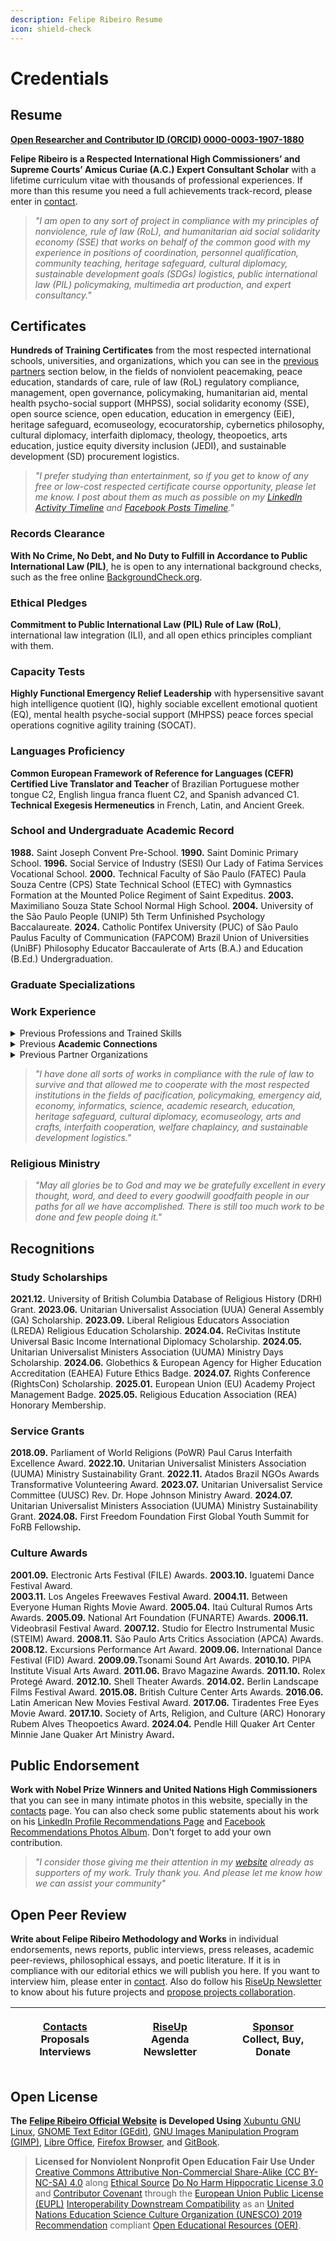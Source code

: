```yaml
---
description: Felipe Ribeiro Resume
icon: shield-check
---
```


# Credentials

## Resume

[**Open Researcher and Contributor ID (ORCID) 0000-0003-1907-1880**](https://orcid.org/0000-0003-1907-1880)

**Felipe Ribeiro is a Respected International High Commissioners’ and Supreme Courts’ Amicus Curiae (A.C.) Expert Consultant Scholar** with a lifetime curriculum vitae with thousands of professional experiences. If more than this resume you need a full achievements track-record, please enter in [contact](contacts.md).

> _"I am open to any sort of project in compliance with my principles of nonviolence, rule of law (RoL), and humanitarian aid social solidarity economy (SSE) that works on behalf of the common good with my experience in positions of coordination, personnel qualification, community teaching, heritage safeguard, cultural diplomacy, sustainable development  goals (SDGs) logistics, public international law (PIL) policymaking, multimedia art production, and expert consultancy."_

## Certificates

**Hundreds of Training Certificates** from the most respected international schools, universities, and organizations, which you can see in the [previous partners](credentials.md#previous-partners) section below, in the fields of nonviolent peacemaking, peace education, standards of care, rule of law (RoL) regulatory compliance, management, open governance, policymaking, humanitarian aid, mental health psycho-social support (MHPSS), social solidarity economy (SSE), open source science, open education, education in emergency (EiE), heritage safeguard, ecomuseology, ecocuratorship, cybernetics philosophy, cultural diplomacy, interfaith diplomacy, theology, theopoetics, arts education, justice equity diversity inclusion (JEDI), and sustainable development (SD) procurement logistics.&#x20;

> _"I prefer studying than entertainment, so if you get to know of any free or low-cost respected certificate course opportunity, please let me know. I post about them as much as possible on my_ [_LinkedIn Activity Timeline_](https://linkedin.com/in/operarioribeiro/recent-activity/all) _and_ [_Facebook Posts Timeline_](https://facebook.com/operarioribeiro)_."_

### Records Clearance

**With No Crime, No Debt, and No Duty to Fulfill in Accordance to Public International Law (PIL)**, he is open to any international background checks, such as the free online [BackgroundCheck.org](https://backgroundchecks.org/).

### **Ethical Pledges**

**Commitment to Public International Law (PIL) Rule of Law (RoL)**, international law integration (ILI), and all open ethics principles compliant with them.

### **Capacity Tests**

**Highly Functional Emergency Relief Leadership** with hypersensitive savant high intelligence quotient (IQ), highly sociable excellent emotional quotient (EQ), mental health psyche-social support (MHPSS) peace forces special operations cognitive agility training (SOCAT).

### Languages Proficiency

**Common European Framework of Reference for Languages (CEFR) Certified Live Translator and Teacher** of Brazilian Portuguese mother tongue C2, English lingua franca fluent C2, and Spanish advanced C1. **Technical Exegesis Hermeneutics** in French, Latin, and Ancient Greek.

### School and Undergraduate Academic Record <a href="#academic-record" id="academic-record"></a>

**1988.** Saint Joseph Convent Pre-School. **1990.** Saint Dominic Primary School. **1996.** Social Service of Industry (SESI) Our Lady of Fatima Services Vocational School. **2000.** Technical Faculty of São Paulo (FATEC) Paula Souza Centre (CPS) State Technical School (ETEC) with Gymnastics Formation at the Mounted Police Regiment of Saint Expeditus. **2003.** Maximiliano Souza State School Normal High School. **2004.** University of the São Paulo People (UNIP) 5th Term Unfinished Psychology  Baccalaureate. **2024.** Catholic Pontifex University (PUC) of São Paulo Paulus Faculty of Communication (FAPCOM) Brazil Union of Universities (UniBF) Philosophy Educator Baccaulerate of Arts (B.A.) and Education (B.Ed.) Undergraduation.

### Graduate Specializations

### **Work Experience**

<details>

<summary>Previous Professions and Trained Skills</summary>

**Felipe Ribeira Was, in Historical Order, Already a Professional:** Paroch Acolyte, Beggar, Construction Assistant, Folk Religion Festival Artisan, Street Vendor, Campo Monitor, Pizza Delivery Boy, Shop Attendant, Telemarketing Caller, Financial Customer Servant, Informatics Support Technologer, Child Model, Baby Sitter, Boy Band Trainee, Office Boy, Multicraft Carpenter, Popular Educator, Humanitarian Program Multiplicator, Test Subjec&#x74;**,** Cultural Journalist, Secretary, Folk Music Country Viola Player, Languages Teacher, Progressive Rock'n'roll Keyboard Player, Gravedigger Assistant, Graphic Designer, Punk Rock Lyricist, Open Source Web Developer, Harm-Reduction Agent, Driver, Philosophy Teacher, Academic Journal Editor, Publisher, Clinical Philosophy Schizoanalyst, Street Poet, Executive Producer, Sound Designer, Music Therapist, Artist In Residence, Puppeteer, Multimedia Artist, Librarian, Counsellor, Compassionate Listening Therapist, Nonfiction Writer, Acoustic Engineer, Contemporary Music Composer, Art Critic, Royal Academic Of Science And Art, Policymaker, Dance Coreographer, Soundtracker, Listening And Voice Coach, Stage Director, Theater Director, Art Director, Culture Lecturer, Opera Maestro, Beggar Again, Cultural Developer, Cultural Center Founder, Maker Spaces Constructor, Festivals Director, Master of Ceremonies, Hospital Building Collaborator, Solidarity Economy Developer, Interior Designer, Movie-Maker, Garden Designer, Videomapper, Curator, Ecomuseologer, Social Developer, Live Translator,Co-Founder, Peacemaker, Policymaker, Cleaner, Castle Overseer, Artists Mentor, Justice of Peace, Monk, Missionary, Natural Reserve Park Ranger, Agroforestal Engineer, Farm Vassal, Ecovillage Developer, Janitor, Nurse, Academic Researcher, Community Leader, Religious Minister, Secular Interconvictional Interfaith Interreligious Ecumenical Intercultural Diplomat, Beggar Again, Street Population Servant, Humanitarian Aid Manager, Emergency Task-Force Organizer, Civil Movement Coordinator, Public Events Security Officer, Military Prisional Hospitaller Scholar Institutional Chaplain, Peer Reviewer, Regulatory Compliance Auditor, Startups Incubation Mentor, User Experience Designer, Semantic Ontologist, Heraldic Cerimonialist, Databases Devsecops, Pastor, Logistics Procurer, Nonprofits Reliability Engineer, Fundraiser, Data Scientist, Realtor, Decon Clerk Elder, Cultural Diplomacy Delegate, Ambassador of Peace, International Amicus Curiae High Commissioner Expert Consultant Scholar...

</details>

<details>

<summary>Previous <strong>Academic Connections</strong></summary>

Adventist University, Anhembi Morumbi University, Apeldoorn University, Arizona State University, Astrophysics Municipal School (EMA), Birmingham University, Boston College, Brasília University (UNB), Brazil Law School (EBRADI), Arihanta Academy, California University, Cambridge University, Canterbury Christ Church University, Carneggie Mellon University (CMU), Cervantes Institute International School, Chile University, Christian Leaders College (CLC), Clover Park Technical College, Culham St. Gabriel University, Emory University, Environmental Peace County University (UMAPAZ), Geneva University, Georgetown Catholic University, Getúlio Vargas University (FGV), Ghent University, Gregorian University (UniGregoriana), Harvard Divinity School (HDS), Harvard Kennedy Business Center, Higher Learning School of Marketing (ESPM), Informatics & Management Faculty (FIAP), International Enterprise, Marketing, and Business School (IBEMEC), International School for Jain Studies (ISJS), King's College, Leucorea Wittenberg University, Limerick Irish University of Arts, London School of Economics and Political Science (LSE), Londrina University (UEL), McMaster University, Meadville Lombard Theological School, Medicine Federal University of São Paulo (UNIFESP), Miami University, Music Free University (ULM), Washington State University, Open University, Oxford University, Paraná University (UFPR), Penn University, Rio de Janeiro State University (UERJ), Royal Society of Science, São Paulo Dance School, São Paulo State University (UNESP), São Paulo Theater School, São Paulo University (USP), Social Science Advanced Studies School (EHESS), Social Work School (HESGE), Starr King School for Ministry (SKSM), Massachussets Institue of Technology (MIT), Swiss Italian University (USI), Three of February National University (UNTREF), Trinity University, Tubingen University, Tufts University, University of Texas, Unida University, United Nations System Staff College (UNSSC), European University Institute (EUI), United Nations University (UNU), University College of London (UCL), University of British Columbia, University of Buenos Aires (UBA), University of Hagen, University of May Plaza Mothers (UNMa), University of Minho, University of Montes, University of Ottawa, University of Peace (UNIPAZ), University of Rio (UniRio), University of Saint Charles (UFSCAR), University of São Paulo (USP), University of Sheffield, University of the ABC Region (UFABC), University of the Saviour (USAL), University of Westminster, Webster University, Yale University, Duke University, Columbia University...

</details>

<details>

<summary>Previous Partner Organizations</summary>

Abaçaí, ABRAMUS & ECAD Copyrights Agencies, Abya Yala Movie Production, Academic Network on Global Education and Learning (ANGEL), ActAlliance Mission 21, Afactory Live Cinema Company, African Religious Traditions Institute (INTECAB), Afro-European Interfaith Network, Ageing Research at King's College (ARK), Ahimsa Institute, AIDS World Journey Ceremony, Alberto Ruschi Forest Reservation, Alliance for Peacebuilding Peace, Amani Institute Global Conference, American Field Service Intercultural Programs (AFS), American Friends Service Committee (AFSC), Amsterdam Studio for Electro-Instrumental Music (STEIM), Amsterdam Jewish Museum Interfaith Peace Movement, André Góes Bolivia History Documentary, André Luís Houses Charity, ANGEL Global Education Network, Angels of the Night, Anhembi Park Carnival Management Department, Animal Justice Academy, Anna Blumen Publishing, Antroposophical Society of Brazil (SAB), Aparecida Basilica Pilgrimage Route, ARCA Contemporary Art Literacy, ArchGroup, Architecture Media Politics Society (AMPS) Heritages Summit, Archives Council (CONARQ) & Astronomy and Sciences Museum, ARCO Madrid Matadero Brazil Artivist Collectives Exhibit, Argentina Congress Library, Argentina Council of Indigenous Tribes, Argentina Int. Relations Council (CARI), Argentina Peace Council, Arigatou International GNRC, Arihanta Institute, Arns Commision for the Human Rights, Art & History Heritage Inst. (IPHAN) Safeguard Council (CONDEPHAT) Summit, Arts & Homelessness International (AHI) Arts Envoy Lab, Arts Plaza, Ashoka International, Association of Argentina,Parents of Autists (APADEA), Association of Churches and Religious Communities (AKR), Association of Crazies, Ex-Crazies, & Friends of Crazies, Association of Dam Disaster Survivors (ANAB), Association of Law Philosophy of Argentina (AAFD), Athens Free Culture Center, Augusta Park Popular Comission, Autism Altitude Geneva, Baba Studio Prague with Jan Svankmajer, Backlog Archivists & Historians Forum, Bahia Museu de Arte Moderna (MAM) & PIPA Awards, Baião of Spokens Festival, Bailux Hackerspace, Bandeirantes Pallace, Barulho.org, Basel Church of St. Peter, Basel Museum of Pharmacy, Belgian Radiodiffusion, Berkley Center of Religion, Peace & International Affairs, Berlin Forum of Religions & Religions for Peace (RfP), Berlin House of One & St. Mary's Cathedral, Berlin K77 Movie, Berlin Landscape Film Festival, Berlin Landscape Films Festival Awards, Berlin Quaker Meeting, Berlin World Culture House Transmediale, Bern House of Religions & Dialogue of Cultures, Besides the Screen Festival, Between Everyone Human Rights Festival Awards, Bicycles Cultural Center, Biennial Hut Museum AltAV Belvedere Dome, Big Country Front & Humane Argentina, Bijari Gallery, MASP Discovery Channel Human Planet Videomapping, Bitcoin São Paulo Hub, Bixiga Cultural Centre (CCBIX) Hers Kit Rescue, Black Martyrs Church St. Chaguinhas Project, Blumenau Opera House, Bogotrax Music Festival Bogotá Jailhouses, Brasilândia Catholic Paroch Holy Kings Folk Blessers, Brasilândia Holy Kings Procession, Brasília Free Land Camping, Brasília Republic Museum Out of the Axis Arts Festival, Brasilian Association of Religions Philosophy (ABFR), Bravo Magazine Awards, Brazil Anthroposophical Society (SAB), Brazil Architecture Institute (IBA), Brazil Art Market Creative Industry (MICBR) Summit, Brazil Association of Spiritist Arts (ABRARTE) Forum (FNAE), Brazil Capital Markets Institute (IBEMEC), Brazil Community Ecomuseums Association (ABREMC), Brazil Cultural Rights Institute (IBDCULT), Brazil Data Autonomy Association, Brazil Digital Culture Network Conference, Brazil Education Ministry (MEC), Brazil Federal Government ENAP EV.G, Brazil Japan Alliance Summit, Brazil Lawyers Bar (OAB), Brazil Mail Cultural Center, Brazil National Religious Education Forum (FONAPER), Brazil Psychedelic Society & UNIFESP, Brazil Science Progress Society (SBPC), Brazil Small Enterprises Support (SEBRAE), Brazil Soka Gakkai International (BSGI), Brazil Unitarian Universalist Association (AUUBRA), Brazilian Association of Religious Freedom (ABLIRC), Brazilian Civil Rights Framework for the Internet, Brazilian Institute of Religious Law (IBDR), Brazilian Opera and Dance Forum (ODM), Brazilian Redactors Club, Brazilian Space Agency (AEB), BRICS Human Sciences Research Council (HSRC), British Columbia Uni. Database of Religious History (DRH), British Council São Paulo Cultural Centre, British Culture Center Brazil Arts Festival Awards, British Institute of Cleaning Science (BICSc), BsAs Recoleta Cultural Centre, BsAs Recoleta Cultural Centre LIPM, BT EE Studio, Buenos Aires CEIL CONICET, Buenos Aires Contemporary Art Museum (MACBA), Buenos Aires Contextual Pastoral Institute (IPC), Buenos Aires Hunger Combat Ecumenical Table, Bunkyo Japanese Cultural Center, Burning Man Milk & Honey & Religious AF, Buschenwald Camp Memorial, Business Music & Arts (BM\&A) World Music Expo (WOMEX), Cacilda Becker Theater Improfest, CAF Social Investment Development Institute (IDIS), Caleb Studios, Campo Limpo Family Orienting Post (POF), Campus Party, Canada Science Christian Affiliation (CSCA), Canvas Audiovisual Festival, Capslock Geek Music Festivals Nightshift Tech Academy, Care Show London, Carers Trust, Caribe & LatAm Open Science Forums (CILAC), Cáritas Argentina, Carnegie Endowment for International Peace, Carnegie Peace Endowment, Casa Semio, CCPLIR Religious Freedom March, CCR Hackathon, CCSP Dance Weeks, CEFLURIS Heaven of Mapiá Choir, CEFLURIS Heaven of The Mountain Choir, Center for Open Science (COS), Center for Public Justice & Initiative on Faith & Public Life, Center on Faith and Justice & Sojourners, Central Texas Interfaith (CTI), Centre for Interreligious and Intercultural Dialogue (KAICIID), Centre Intercantonal d'Information sur Croyances (CIC), CESP Rio Claro, Chabad Argentina, Chainanalysis, Chaos Club, Chapel of Sacred Mirrors (CoSM) Entheon, Chaplaincy Innovation Lab, Chaplaincy Innovation Lab (CIL), Charity Mentoring Network, Christian Faith Acropolis (AFC), Christian Transhumanist Association (CTA), Christian Transhumanist Conference, Church of England Diocese of Oxford, Church of Our Lady of the Black Saints, Church of Saint Mary of Amsterdam Christmas Festival, Cinematographic Core Dance Company, Cinesonika Soundtracks Festival Canada, Circuit Rave Parties, Citizens for Global Solutions (CGS), Civil Global Solutions (CGS), Class War Games, Climate of Hope Forum, Club Noir Contemporary Theater Company, CNBB Peace Mission, CNBB Workers Pastoral Summit, Cobogó Publisher, Cobogó Publishing, COE Legal Pros Human Rights Education (HELP), Collezionista & ARCA Contemporary Art Literacy, Comic Con Experience (CCXP), Common Assessment Method for Standards & Specifications (CAMSS), Common Ground Center (CCG) for Faith, Justice, & Reconciliation, Compassion Institute, Compassionate Inquiry, Compassionate Listening Brazil, Compassionate Listening Project, Compliance Certification Board (CCB), Computer Applications Quantitative Methods in Archaeology, Conectiva GNU Linux, Conicet NetLab & UBA Economy, Continuing Professional Development (CPD), Conurbia Urban Rave, Conway Hall Fortean Society, Copyfight Book, Cornerstone Foundation Disaster Ready Academy, Corporate Compliance & Ethics Society (SCCE) Blog, Cosmic Artivism Saint Germain Academy, Council of Funders (CoF), CPD Institute, CPF SESC, Create 2030, Creative Commons (CC) Open Education & Culture Platform, Creative Commons (CC) Open Education Platform, Crescendo Christian Music Link (CML), Criar Institute, Crisantempo & Socioambiental Institute (ISA), Crisantempo Hall Socioambiental Cineclub, Critical Public Health Network (CPHN), Cry of the Excluded, Cryptorave, Cult Survivors Network, Cultura TV CPFL Philosophic Cafe, Cultura TV CPFL Philosophical Cafe Show, Cultura TV Ecotour Show, Cultural Heritage Academic Interdisciplinary Network (CHAIN), Curitiba Bycicle Cultural Center, Curitiba Memorial Museum, Curitiba Women Healers Circle, Cyber Peace Institute, Swiss FDFA, & UNICC, Dallas Fort-Worth Alliance for Religious Freedom (DFWRF), Danish Arts Council Denmark Schools, Data Analytics BR, Data Cloud Think Conference, Data for Social Good Network, Dataversity, Decentre & Tactical Media Yearly Submidialogy Festivals, Defend the Seven Principles, DesCenter, Metarec , & FSM, Descentro Publishing, Descentro.org, Deutsche Theatre Hamlet Machine, Developers BR, DevOps Institute, Diadema County Anti-Religious-Racism Law, Diamond Open Access Global Summit, Digital Counterculture Book, Digital Culture Brazil, Digital Culture Brazil & Submidialogy, Digitalia Festival, Diplo Foundation, DiploFoundation & Center for Digital Trust (C4DT), Disaster Ready & Nonprofit Ready, Disasters Expo Europe, Diversa Network, Federation for FOB & CESNUR, Doctors of Joy, Doesn't Work Poetry Magazine, Dog Pack Reverberations Fest, Dogpack Cultural Center Ricardo Rosas Archive, Donation Culture Movement (MCD), Dover Unitarian Church, Downtown Popular Cultural Center (CCPC), Downtown Popular Cultural Centre (CCPC), Dropbox, Dropdown Urban Rave, Duke Divinity Forum, Eclesiastical Justice of Peace Chaplains Association (AJUPEB), Ecology & Birds Observation (ECOAVIS), Ecology, Cosmos, and Consciousness Salon, Ecomusei International Cooperation (EIC), Ecopeace Open Cafe, Ecumenic Popular Service Education Envangelion Center (CESEEP), Ecumenic Popular Service Education Envangelity Center (CESEEP), Ecumenic Times, Ecumenical Creative Operations (ECO), Ecumenical Theological Education Network (REET), Ecumenical Times, Eduardo Fukushima Dance Company, EF SET, Effective Altruism, Effective Altruism (EA) for Christians (EACH) Forum, Effective Altruism for Christians (EACH), Effective Altruism Network (EA), Einstein Hospital Academy, Einstein Hospital Moise Safra Auditorium, Elea Bookshop, Electronic Arts Festival (FILE) Awards, Eléia Bookshop, Elias Stanescos’ Camp, Elijah Interfaith Institute, Elsevier Researcher Academy, Ema Klabin Museum, Emancipa Free University-Entry-Exam Preparation Network, Embassy of Free Mind, Embassy of the Free Mind Bibliotheca Philosophica Hermetica (BPH), Emerging & Current Professionals of Heritage Conservation (ECPHC), English Radar, Espaço Rio Verde Performance Art Festivals, Ethereum Aeternity Blockchain Forum, Ethics & Compliance Initiative (ECI), Ethics and Compliance Initiative (ECI), Ethics and Compliance Institute (ECI), EU International Partnership Academy, EU PAVE & Network for Peacemakers, Europe Nuclear Research Council (CERN), Europe Nuclear Research Council (CERN), European Academy of Religion (EAR), European Agency for Higher Education Accreditation (EAHEA), European Association for the Study of Religions (EASR), European Commission (EC) JoinUp, European Commission EU Academy Joinup Interoperable, European Commission Interoperable Europe, European Compliance & Ethics Conference (ECEC), European Compliance and Ethics Conference (ECEC), European Federalists Union (UEF) Earth Constitution Committee Forum, European Pro Bono Week, European Training Foundation (ETF), European Training Foundation (ETF) & Teachers Task Force, European Union (EU), European Union (EU) Academy, European Union (EU) ECHOES Project, European Union (EU) OntoCommons, European Union Academy, European Union Open Forum Europe (OFE), European Union Together EU Program, Evangelicals for the Democratic Rule of Law Inaugural Forum, EverAgile, Expo-Religion Fair International Summit, EYWA Sustainable Economy Hall, EYWA Sustainable Sacred Art Fest, Faith Entrepeneurs, Faith for Common Good, FaithTech, FATEC ETESP Paula Souza, FATEC Paula Souza, Federal Public Ministry (MPF) Indigenous Rights Investigation, Federal Public Ministry (MPF) Indigenous Rights Investigation, FIESP & Nova Acropolis, FIESP Theatre, Financial Technologies Forum (FTF), Fintech Open Source Foundation (FINOS), First Freedom Foundation, Fluc Vienna Klubmoozak, FoRB Learning Platform, Forbidden Planet & SESC Pompéia, FOSTER Open Science, Framework for Open Reproducible Research Training (FORRT), Francisco Carlos Cybernetic Jaguar, Fraternitas Rosa+Crux, Fraternitas Rosacriciana Antiqua (FRA), Free Mind Embassy Bibliotheca Philosophica Hermetica (BPH), Free-Libre-Open Pluriversity (FLOP), Freedom Forum Institute NewseumEd Program, Frente 3 de Fevereiro, Friends General Conference (FGC), Friends Peace Teams (FPT), Friends World Committee for Consultation (FWCC), Fundación Caserta, Funfarra Festival, Future for Religious Heritage (FRH), Future for Religious Heritage (FRH), G20 Interfaith Forum (IF20), Gambiologia Institute, Gandhi Peace Day, Garuva Forest Reserve Ecomuseum, Gaudya Vaishnava Vanamadhurian Ashram, Gaudya Vanamadhurian, Geneva Center for Security Policy (GCSP), Geneva Centre of Humanitarian Studies, Geneva Graduate Institute, Geneva Interreglious Platform (PFIR), Geneva Peace Week (GPW), Geneva Quaker House, Geneva Reformation Museum, Geneva United Nations Interfaith International Conference, Gera São Paulo, Germantown Mennonite in Philadelphia, Getty & Goethe Institutes & ABACT Brazilian Art Abroad Latitude Platform, Gijón LABoral Art Center, Giovanni XXIII Foundation for Religious Science, Giovanni XXIII Foundation for Religious Science, GitHub Brazil, Global Alliance for Banking on Values (GABV), Global Alliance for Banking on Values (GABV), Global Alliance of Impact Lawyers (GAIL), Global Campaign for Peace Education, Global Catholic Climate Movement (GCCM), Global Compassion Coalition, Global Compassion Coalition (GCC), Global Education Policies Research Network (NORRAG), Global Games Jam São Paulo, Global Interfaith Network for People of All Sexes & Genders (GIN-SSOGIE), Global Learning for an Open World (GLOW), Global Partnership for Effective Development Co-operation (GEPDC), Global Partnership for Sustainable Development Data Festival, Global Peace Education Network (GPEN), Global Youth Summit (F20 GYS) on Freedom of Religion or Belief (FoRB), Global Youth Summit for FoRB, Globethics, Globethics, Glocal Startup Incubator, God is Love Pentecostal Church (IPDA), God is Love Theological School (ETDA), Goethe Institute & SESC Pompéia Amazon Opera, Goethe Institute São Paulo, Goetheanum, Goetheanum Archive, Goetheanum House Maryon, Goetheanum Rudolf Steiner Archive, Goetheanum Rudolf Steiner Archive & SAB, Goodwill Legion (LBV), Goodwill Legion (LBV) Forum Parlamundi, Google for Startups Campus São Paulo, Gov.BR ENAP Ev.G, Greater Good Movement (MBM), Greenfield Electronics, Grove Arts & Media Center, Guibord Center for Interfaith, Hamburg CCC Hack Festival, Haroldo de Campos Literature House, Harvard Divinity School, Harvard Divinity School (HDS) EdX, Harvard Divinity School Religion and Public Life, Harvard Institute for Qualitative Social Science (IQSS), Harvard Institute for Quantitative Social Science (IQSS), Harvard Institute of Quantitative Social Science (IQSS), Healing House Indigenous Women Shelter, Healthcare & Biological Sciences Research Association (HBRSRA), Heaven of The Way Shamanic Center, Hebraica Jewish Cinema Festival, Heliopolis Slum Radio, Hemispheric Institute, Henry Sweet Society of Linguistics, High Commissioner for Refugees (UNCHR), Homeless Movement (MTST) Prestes Maia Occupation Library, Homeless Movement (MTST) Solidarity Kitchen, Homeless Workers Movement (MTST) & N-1, House of Reconciliation, House of the People Jewish Cultural Center, Housing Demand Movement (FLM), Humanitarian Leadership Academy (HLA), Hunger Museum, Hungerless Bixiga Neighbourhood, I Congress of Churches and LGBT+ People, IBA, Ibero-American Education, Science, & Culture Organism (OEI) Summit, Ibero-American Network of Community Governance, IBM Bluetalks, IBM Cloud Brazil, IBM School Technologies Summit, IBM Systems GOInfra, IBM Think Summit, Ibrasotope Eclectroacoustic Center, ICCR SP Vivekananda Cultural Centre, ICOM Collections Activities of Museum Cities (CAMOC), ICOM Cultural Management Association (ABGC), ICOM DROPS Ecomuseology Platform, ICOM Palaces & House-Museums Museology Congress, ICOM, Getty Institute, USP Paulista Museum, Iconclass Consortium, Iconoclasistas, Idaho Commision For Libraries (ICFL), Idaho Commission For Libraries (ICFL), IDDEA, Iguatemy Dance Festival Awards, Ilê Axé Oxumaré de Salvador, Image & Sound Museum (MIS), Image & Sound Museum (MIS) Ibrasotope Sound Connections Fest, Image & Sound Museum Mobilefest, Imaginary Futures, IMLS & OCLC WebJunction, Immortalists Transhumanism Magazine, Inclusion Museum, Indaiatuba St. Mary Art Chapel, India United Nations Mission, Indian Science Institute, Indigenous Cultures Museum Interfaith Meeting, Indigenous Cultures Museum Interfaith Meeting, Indigenous Treaty to End Climate Change Now, Inhotim Contemporary Art Museum & São Paulo Cinematheque, Inner Multiart, Inner MultiArt Festival, Institute for Economics & Peace (IEP) Rotary Positive Peace Academy, Institute for Ethics and Emerging Technologies (IEET), Institute for Health and Human Potential, Institute for Islamic, Christian, & Jewish Studies (ICJS), Institute of Interreligious Dialogue & Pastoral of Buenos Aires, Institute of Museum & Library Services (IMLS) OCLC, Institute of Physics (IOP) Publishing, Instituto Brincante, Instituto Moreira Salles (IMS), Instituto Nhaderu, Int. Electronic Language Festival (FILE), Int. Festival of Electronic Language (FILE), Integrative and Complementary Health Practices Congress (CONAPICS), Inter-American Court of Human Rights (IACHR), InterCom Media, Religion, & Culture Group (MIRE), Interfaith Alliance, Interfaith America (IA) Education Cohort, Interfaith America (IA) Emerging Leadership Forum, Interfaith America (IA) Emerging Leadership Network, Interfaith America and Religion & Public Life, Interfaith Center of New York (ICNY), Interfaith Council of Washington (IFC), Interfaith Mission Service (IMS), Interfaith Rainforest Initiative (IRI), Interfaith Religious Education Association (ASSINTEC), Interfaith Scotland, Interfaith Vegan Alliance (IVA), Interfaith Youth Core (IFYC) & Hartford Religion & Peace College, International Academy for Multicultural Cooperation (IAMC), International Association for Ontology and its Applications (IAOA), International Association for Religious Freedom (IARF), International Association of Psychology of Religion (IAPR), International Association of Religious Journalism (IARJ), International Bar Association (IBA), International Bridges to Justice (IBJ), International Business Management Institute (IBMI), International Center for Religion & Diplomacy (ICRD), International Cities of Peace, International Code of Conduct Association (ICoCA), International Committee of the Red Cross (ICRC), International Committee of the Red Cross (ICRC) Museum, International Conference on e-Society, International Conference on Machine Learning Techniques & NLP (MLNLP 2024), International Council for Open Distance Education (ICDE), International Council of Museums (ICOM), International Council of Unitarian Universalists (ICUU) Board Meeting, International Council on Archives (ICA), International Council on Monuments & Sites (ICOMOS), International Council on Monuments & Sites (ICOMOS) General Assembly, International Council on Monuments and Sites (ICOMOS) General Assembly, International Court of Justice (ICJ) ImPACT Just Institutions Coalition, International Court of Justice (ICJ) Museum, International Dance Festival (FID), International Dance Festival (FID) Awards, International Federation of Consulting Engineers (FIDIC), International Federation of Red Cross (IFRC), International Federation of the Red Cross (IFRC), International Festival of Electronic Language (FILE), International Free Software Forum (FISL), International High IQ Society (IHIQS), International IQ Register, International Labour Organization (ILO), International Peace Bureau, International Religious Communication Summit (ReligioCom), International School for Jain Studies (ISJS), International School of Jain Studies (ISJS), International Shamanic Nations Summit (EINX), International Society for Krishna Consciousness (ISKCON), International Society for Performance Improvement (ISPI), International Telecommunication Union (ITU), International Telecommunications Union (ITU), Internet & Society Reference Institute (IRIS) @ Cryptorave, Internet Archive, Internet Governance Forum (IGF), Internet Governance Forum (IGF) Summit, Interpretate & Learn Group, Invisible Theater Co. Museum of Tenderness Movie, IRCAM Forum, Ironhack São Paulo, Isabela Santana Dance Company, Islamic-Christian-Jewish Studies Institute (ICJS), Israel Palestine Confederation, Istambul Biennial & Dogztar Cultural Center, Istanbul Biennial & Havana Biennial, It’s Of The Law, It’s Of The Law Downtown Harm-Reduction Network Advisory Board, Italian Circle Theatre, Itaú Bank Cultural Centre, Itaú Cultural, Itaú Cultural Rumos Arts Awards, ITU Digital Transformation Dialogues (DTD), ITU UNESCO UNDP UNCTAD UNGIS WSIS, ITU-T Telecommunication Standardization Sector, IWSA & UNESCO Chair on Cyberspace & Culture, Jenkins Meetup, Jerusalem Friends of Roots (Shorashim Judur), Jerusalem Interfaith Encounter Association, Jesus' Sacred Heart Martial Band, Jews for Democracy, JK Shopping Gallery SP Art Weekend, Joint Learn Initiative on Faith & Local Communities (JLIF\&LC), Joint Learning on Faith & Local Communities (JLIF\&LC), JusRacial, Justice & Peace Interfaith Front (FREIRPEA), Justiceiras, KAICIID, Kensington First Unitarian Church Essex Chapel, Kensington First Unitarian Church of London, Key & Zetta Butoh Company, Key Zetta & Cia Butoh Dance Company, Key Zetta Butoh Company, Kimuso Records, King's College, Knowledge Equity Network, Knowledge Frees Institute (ICL), Knowledge Impact Network (KIN), Konrad-Adenauer Stiftung São Paulo County Workshop, Kuppelhalle Radio Phonix, Laborers Unions’ Interfaith Sectoral, Labyrinth Experimental Music Festival, Landless People Movement (MST) Interfaith Commission, LARA Religious Logics World Congress (WoCoLoR), LatAm Religious Teaching Congress (CLAECIR CONERE), LatAm Religious Teaching Congress (CLAECIR), Latin American New Movies Festival Awards, Latinamerican Network of Art Workers, Laudato Si' Action Platform, Laudato Si' Movement, Lausanne Movement Brazil, Law Forums, Le Wagon São Paulo, Leadership Conference on Civil and Human Rights Advocacy, Learning Technologies Expo, Lectorium Rosacrucianum, Lectorium Rosicrucianum, Legacies of Trauma International (ICMGLT), Leipzig Bach Museum, LexLatin, Liberal Religious Educators Association (LREDA), Liberate Science, Liberty Theosophical Society, Limerick University Excursions Performance Festival, Linux Foundation, Linux Foundation (LF), Linux Foundation (LF) and OpenSSF, Linux Foundation & Fintech Open Source Foundation (FINOS), Literature, Society & Culture International (IACLSC), Living Laudato Si', Logics & Religion Association (LARA), London Sunday Assembly, Los Angeles Freewaves Festival Awards, Los Angeles Freewaves Holly Would Festival, Luz Station Cultural Center, Machine Learning Organization (MLO), Magic Studios Florida, Maguy Marin Dance Company, Main Humanities Digital Academy, Mainz Guttenberg Book Museum, Maloqueirista Poetry Festivals, MAM RJ UNESCO Summit of the People Rio+30, Management Training Development (MTD), Mangrove Observatory, Mario de Andrade Library, Mário de Andrade Library, Marta Soares Contemporary Dance Company, Mary’s Heart Catholic New Families Community, Mask Tape Contemporary Music Gallery, Massachusetts Institute of Technology (MIT)x, Mauá Yoga Ashram, May Plaza Mothers and Grandmothers, Media Education Lab (MEL), Media Education Lab (MEL), Media Literacy for Citizenship (EAVI), Media Literacy for Citizenship (EAVI), MediaLab Prado, Meeting With Your Self Center, Mennonite Action, Mental Immunity Project (MIP), Menudo Productions, MERCOSUR, MERCOSUR Citizens, Metareciclagem Open Hardware Network, Metarecycling Open Hardware Network, Mexico Conjectural Anthropological Observatory (OCA), Mídia Ninja Propulsion Zone, Midwest Christian Outreach, Military On Service, Military On Source, MinEd-BR Instituto Federal RS Learn More, Ministry of Human Rights (MinDH), Minneapolis Archdiocese Ministry Standards Office, Mission 21, Mission:Joy, Mofet Institute, Montfort Association, Montreaux Festival Geneva, Monument to the Battle of the Nations, Mouth to Mouth Guide, Mozambique Food Bank (BAM) Sofala Project, Munich Museum River of Fundamet Exhibit, Museu de Arte do Rio (MAR) Brazil Artivist Collectives Exhibit, Museum of Persons, MuseWeb Museum Technology Forum, Musica Pro Pace, Musso Macrobioitcs Institute, Mystic Fair, N-1 Publishing, NASA Europa Mission Message in a Bottle Project, NASA Kennedy Space Center, NASA Open Source Science Initiative (OSSI), National Art Foundation (FUNARTE ), National Art Foundation (FUNARTE) Klauss Vianna Awards, National Industrial Learning Service (SENAI), National Native American Boarding School Healing Coalition (NABS), Native American Boarding School Healing Coalition (NABS), Network for the Public Communication of Science & Technology (PCST), Network of Museums for Peace (INMP), Neurotics Anonyms (N/A), Nevertheless Contemporary Dance Company, New England Yearly Meeting (NEYM), New Heliópolis Association, New Perspectives in Science Education (NPSE), Next Nature (NN), NGO-UNESCO, NGO-UNESCO Liaison Committee, Nightshift Wellness, Nobel Peace Prize Forum, Nonprofit Collective Foundation (NCF), Nonprofit Cooperative, Nonprofit Ready, Nonreligious in a Complex Future Forum, Nonviolent Network (NVI), Nordic FoRB Learning Platform, NORRAG, REDI, & LIAS Assessment Lab, North American Unitarian Association (NAUA), North American Unitarian Association (NAUA) Academy, North American Unitarian-Universalist Association (NAUA), North Atlantic Treaty Organization (NATO), Núcleo Vera Sala Dance Company, Nx Zero Emo Hardcore Band, Odisséia House, Oduduwá Heritage House, OER Commons UNESCO ICT Competency Formation, OHCHR & Action Aid, OHCHR Business & Tech Human Rights (B-Tech), OHCHR UN Forum for Businesses and Human Rights, Old Net: Elders Phlanthropic Informatics School, OMiD Audio Academy, OMNIA Interfaith Liberia Diaspora Fundraising Task-Force, OMNIA Leadership Interfaith Peacemakers Advisory Board, Online Computer Library Center (OCLC) Web Junction, OntoCommons, OntoCommons EcoSystem Cooperation on Standardisation Forum, Opavivará Art Collective, Open and Relational Theology Forum, Open Data Institute (ODI), Open Data Institute (ODI) Conference, Open Data Science Conference (ODSC), Open Education Global (OEG), Open Forum Academy (OFA), Open Heritage Platform, Open Innovation Network (OIN), Open Invention Network (OIN), Open Knowledge Foundation (OKF), Open Masters Alt\*Div, Open Ministries, Open Research Community, Open Science Framework (OSF), Open Source Initiative (OSI), Open University (OU), OpenInfra, Operation Mobilisation (OM) Missionary Ministries, Oracle Institute Peace Pentagon, Oscar Quiroga Astrology, Otros Cruces Institute, Our São Paulo Network, Out of Axis Contact Contemporary & Pop Art Festival, Out of the Axis Congress, Oxford Interfaith Forum, Oxford Interfaith Forum Interfaith Peacebuilding Reading Group, PACT Zollverein, Palace of the Arts Oidaradio Festival, PanaAroma Studio, PanAroma Studio, Paraná Contemporary Art Museum (MAC PR), Pari Library, Pari Parallel Biennial, Paris Quaker Meeting"Silent Circles Peace Act", Parliament of World Religions, Parliament of World Religions (PoWR), Partnership on Religion and Development (PaRD) Forum, Past Restoration Organization, Peace & Democracy Prayer After Congress Attacks, Peace Cord Nigeria Advisory Board, Peace Dharma Center, Peace Operations Training Institute (POTI), Peace Talks Geneva, Peace Talks Geneva UN General Assembly, Pendle Hill Marsden Quaker House, Pendle Hill Quaker Art Center, Pendle Hill Quaker Center, Pensar Institute & ABED, People’s House Cultural Centre, Peoples Summit Rio +30, Performa Festival, Pharmakon Existential Poetry Publishing Company, Phármakon Publishing, Pi Pol Philosophy & Psychology Journal, Pietro Ubaldi Institute, PIPA Institute Visual Arts Awards, Pirajussara Community Recycled Plants Garden, Plínio Corrêa de Oliveira Institute (IPCO), Pluriversity Schizoanalysis & Art Forum, PocketLab, POIESIS Oswald de Andrade Cultural Center, Poiesis Roses House, Poiesis São Paulo State Art Workshops, Political Analysis Public Clinic, Porsche São Paulo Concept Store, Porto Alegre Eventech Hub, Portuguese Language Museum Street Poetry Slam Forum, Portuguese Speaking Unitarian Universalist Alliance (AUUL), Positive Minders Paris, Prague MeetSpace, Prestes Maia MTST Library, Prison Survivors Front Carandirú Massacre-No-More, Pro Games, Pro Magno Events Center, Pro-Games, Proa Museum, Product School São Paulo, Proficiency School of English, ProFuturo & Caixa-Telefonica Foundations, Progressive Christian Alliance (PCA), Progressive International, Progressive International (PI) Summit, Projeciology Consciensciology International Institute (IIPC), PromoCatholic, Propaganda & Marketing Superior School (ESPM), PUC Culture Museum Bio Poetry Festival, PUC SP, PUC SP Anarchist Studies Center, PUC SP Arts of the Body Program, PUC SP CAFIL Publishing, PUC SP Digital Media Studies Center (CIMID), PUC SP Labô Religious Studies Program, PUC SP Psychology PPG, PUC SP Science of Religion Program (PPGCR), PUC SP Subjectivity Center, PUC SP Subjectivity Center & N-1, PUC SP TUCARENA, PUC SP Tucarena, PUC SP Tucarena John Cage Day, PUCSP Labô, Quaker Arts Network (QAN), Quaker Arts Network (QAN) Forum, Quaker Creative Writing International (QCWI), Quaker Institute for the Future (QIF), Quaker Leadership Center, Quaker Leadership Center (QLC), Quaker Rainbow Fellowship Westminster LBGTQuakers Forum, Quaker Religious Education Collaborative (QREC), Quaker Studies Research Association (QSRA), Quaker Theological Group (QTG) Panels, Quaker United Nations Office (QUNO), Quaker United Nations Office (QUNO) Geneva, Quaker Universalists Fellowship (QUF), Quakers in Britain & Open University, Quantic Phonograph Contemporary Dance Company, Question of Science Institute (IQC), Rainbow Children Camp, Re-Scivitas Institute, ReCivitas Institute, Recriar Publishing, Red Cross Argentina, Red Gallery, Regenerative Design Network, Reimagining Religious Freedom Mobile Institute, Religion & Public Good (RPG), Religion European Academy (EUARE) Summit, Religion Freedom and Business Foundation (RFBF), Religion Matters, Religion Media Centre (RMC), Religion Post-Graduates Association (ANPTECRE), Religions 4 Children (GNRC), Religions for Peace (RfP), Religious Education Association (REA), Religious Freedom & Business Foundation (RFBF), Religious Freedom Institute (RFI), Religious Intersections Seminar (SEMIR), Religious Law Brazilian Institute (IBDR), Religious Literature & Heritage Summit (ISLAGE), Religious Research Association (RRA), Religious Studies Post-Grad Association (ANPTECRE), René Cassin Foundation, Research Data Alliance (RDA), RESILIENCE Religious Big-Data Framework, Rhizome.net Electronic Magazine, Richard Wagner House & German Freemansonry Museum, RightsCon, Rio Art Museum (MAR) Artivist Collectives Exhibit, Rio de Janeiro Interreligious Movement (MIR), Rio de Janeiro Medieval Festival, Rio de Janeiro Plan B Experimental Music Center, Rio de Janeiro Religious Liberty March, Risk Learning, Ritual Code Festival, Rizoma.net Free Culture Philosophy Magazine, Rizoma.net Free Culture Philosophy Magazine Writer, Rolex Protegé Awards, Roses House, Rotary Tortoni Cafe 'South Cathedral' Buenos Aires District, Royal Danish Academy of Arts, Royal Danish Academy of Arts & Science, Ruy Barbosa House Foundation, Sacred Art Museum (MAS), Sacred Earth Activism, Sacred Natural Sites (SNS), Salon Bruit Berlin, Salvador Spiritist Mansion of the Way Orphanage, Salvation Army, San Jose Interfaith Center, San Pedro de Atacama Celestial Explorations (SPACE), São Paulo Art Museum (MASP), São Paulo Arts Critics Association (APCA) Awards, São Paulo Arts Museum (MASP), São Paulo Astrophysics Municipal School (EMA), São Paulo Biblioteconmy Regional Council, São Paulo Biblioteconomy Regional Council, São Paulo Biennial, São Paulo Biennial & São Paulo Cinematheque, São Paulo Biological Institute, São Paulo Carnaval Parade, São Paulo CEUS, São Paulo Christian Workers Federation (FETCESP), São Paulo Crypto Hub, São Paulo Cultural Center (CCSP), São Paulo Cultural Centre (CCSP), São Paulo Estate Agents Council (CRECISP) INED, São Paulo Freemason Mixed Lodge, São Paulo Freemason Mixed Lodge, São Paulo Google Campus, São Paulo Holy Spirit Catholic Apostolic Church, São Paulo Improvisation Orchestra (SPIO), São Paulo Improvisation Orchestra (SPIO), São Paulo Improvisational Orchestra (SPIO), São Paulo Interfaith Hunger Combat Task-Force, São Paulo International Music Week (SIM), São Paulo Israeli Congregation (CIP) & Merkas, São Paulo LGBTQIAP+ Parade Faith Block, São Paulo Military Firefighter Squadron, São Paulo Monthly Meeting, São Paulo Municipal Chamber, São Paulo Municipal Research-Music Fund, São Paulo Our Lady of Fátima Catholic Apostolic Church, São Paulo Our Lady of the Pompei’s Rosary Catholic Apostolic Church, São Paulo Parallel Biennial of Arts, São Paulo Planetarium Intergalactic Art Festival, São Paulo Polyglot Club, São Paulo Ramakrishna Mission, São Paulo Sacred Art Museum (MAS), São Paulo Shinto Shrine, São Paulo Soccer Museum, São Paulo Spiritist Federation (FEESP), São Paulo State Commerce Federation (FECOMÉRCIO), São Paulo State Science of Religion Labor Union (STCRSP), São Paulo Tech Week (SPTW), São Paulo Unification Church School, Sateliteless Movement (MSST), Satyrianas Festival, SCD TRN Science & Tech Age Christianity Study (ISCAST), School of AI São Paulo, Science & Technology Higher Learning Secretariat (CECITECE), Scientology São Paulo, Sé Cathedral FREIRPEA Forests Martyrs’ National Act, Sé Gallery & Terreyro Coreographico, Sea Shepherd Ocean Week, Seikei Mahikari, Semio House & Firmenich, SESC Campinas, SESC Campinas Instant Multimedia Art Festival, SESC Campinas Instant Videomapping Festival, SESC Carmo, SESC Center of Research and Formation, SESC Center of Research and Formation (CPF), SESC CPF, SESC International Relations, SESC Paulista, SESC Pompéia, SESC Pompéia Installation Body Art & Dance Festival, SESC Santa Catarina, SESC Vila Mariana, SESC Vila Mariana & Arte Magazine, SESI-071 Our Lady of Fatima in Sumaré, Seven Winds Umbanda Temple, Shamanic Musical Turn (VMX), Shamanic Nations International Forum (EINX), Shamanic Nations International Forum (EINX) & Gnosis School, Shareable, Shareable, Shareable Solidarity Cities Open Technologies Centre, Sharing Sacred Spaces (SSS) Perspective Forum, Sharing Sacred Spaces 1st Summit, Shefah Music Conservatorium, Shefah Music Conservatory, Shell Theater Awards, SICTIC, Silo Rural Labmakers, Silvia Mecozzi Art Company, Singa Switzerland Awards, Sloane Lab for Digital Heritage, Small Contemporary Dance Company, Society for Arts, Religion, & Culture (ARC), Society of Corporate Compliance & Ethics (SCCE), Society of Corporate Compliance & Ethics (SCCE) Summit, Soichi Mabe School Foot on Ground Harm-Reduction Art Festival, Solidari Charity Network, Solidarity League of the Catholic Ladies, Solutions Journalism Network (SJN), Somapura Mahavir UNESCO World Heritage Site Program, Sothesby's Institute of Art, Sou Java, Sound Alchemy Festival, Souza Lima Conservatory Business Music & Arts (BM\&A) Forum, Sovereign Military Hospitaller Order of Malta (SMOM), Sovereign Military Order of Malta (SMOM), SP Legislative Assembly (ALESP) B’nai B’rith Brazil 90th Birthday, SP Na Rua OVNEY, SP Planetarium, SP Planetarium Cosmic Community Festival, SP Theatro Municipal, Space 8, Space Research National Institute (INPE) Atibaia Radio-Tellescope, Spain Cultural Center & Youth Cultural Center (CCJ) AVLAB, Speculum Alchemiae Prague Museum, Sphere Standards for Humanitarian Aid, Spinoza House Archive, Spiritist Message Friends (AME), Spiritual Directors International (SDI), Spiritual Humanist Association (SHA), SSEXBBOX Festival, SSEXBBOX Festival Diversity Project Forum, St Andrew Cinema Theater, St. Andrew, Bernard, Chaytan Federal University (UFABC), St. Benedict Hip Hop Slam, St. John's Water Filters, Standards Specs Common Assessment Method (CAMSS), Stanford Social Innovation Institute, Starr King School of Ministry, Startup SP, Stories Recycling Scavengers, Street People Justice (PopRuaJud) Humanitarian Task-Force, Studio for Electro Instrumental Music (STEIM), Studio for Electro Instrumental Music (STEIM) Awards, Submidialogia Festival, Submidialogia Festival Belém, Submidialogias Book, Sumaré University, Susi In Trance Club TEMP Festival, Sustainable Development Solutions Network (SDSN), Sustainable Heritage Network, Swami Vivekananda Cultural Center, Taanteatro Sacred Dance Theater Company, Taantheater Sacred Theater Festival, Tabapuã 154 São Paulo Boy Scouts Group, Tactical Media Brazil, Tamera Sacred Activism Global Summit, Tanagui & FlexJobs, Tanenbaum Center Religious Diversity Summit, Tanenbaum-Funded Religion Matters Magazine, Taoist Society of Brasil (STB), Tapera Tapera, Teaching Professionals Union (UTE) BsAs, Teca Music Workshop, Technological Education Institute (IETEC), Tecnoshamanism (TCNXMN) Intercultural Congress, Tecnoshamanism (TCNXMN) Network, Tecnoshamanism (TCNXMN) Network & Festivals, Tecnoshamanism (TCNXMN) Network Festival, TEMP Experimental Music Festival, Temple of Understanding Forum, Templeton Sacred Design Lab, Ten Tao Temple, Terreyro Coreographico, Terreyro Coreographico Opera Company, Tesla Institute, The American Ethical Union, The Black Quaker Project, The Book of Enoch Institute, The Bridge Social, The Collective Field, The Ethical Union, The Faith & Belief Forum, The Healing Center, The Inquirer, The Institute for Global Policy & World Federalist Movement (WFM), The Interfaith Library, The Internet Archive, The Internet Archive Metagovernance Seminar, The Learning Network, The Linux Foundation, The Open Ethics Initiative, The Paris Metropolitan Church of Art, The Rockefeller Foundation Big Bets Community, The Shift Network, The Sydney Statement, Theological Interdisciplinary Studies Centre (CETI), Thomas Hopkins Sociology Ryan M. Calder, Thought Communion Esoteric Circle (CECP), Tibet House in Brazil, Tiradentes Free Eyes Movie Awards, Toastmasters São Paulo, Tomie Othake Institute, Trackers Audio School, Transformative Language Association (TLA), Transhumanist Unitarian Universalists Network (TUUN), Transparency International & Folha, Tropixel Free Culture Network, Truity, Tsonami Sound Art Festival, UBA Economics, SNI, & Red ALC-China, UCL Institute of Advanced Studies (IAS), UEINZZ Psychiatric Theater Company, UERJ Religions Research & Studies Program (PROEPER), UFABC & Islam History Institute, UFABC Gender Studies Program, UFABC WIHW, UFABC Wikilab, UFMS Musitec Musicology Congress, UFRJ JENEPS, UFSCAR Lab Macambira (AA), UK Faith at Work, Ukranian Institute (UI), Umbanda Federation Nanã Afro Religions Festival, Umbanda Magna Carta, Umbandaime Universalist Spiritual Centre (CEUUD), UN 75th Anniversary Artists for SDGs Ceremony, UN Ad Hoc Committee (AHC) & Diplo Foundation, UN Arts & Culture Major Group, UN Climate Change (UNCC), UN Climate Change Convention (COP29), UN Conference on Trade & Development (UNCTAD) High-Level eWeek, UN COP28 Summit of the Future, UN Department of Global Communications (DGC), UN Disaster Risk Reduction (UNDRR), UN Economic Committee for Europe (UNECE), UN General Assembly (UNGA79), UN Human Rights High Commissioner (OHCHR), UN Interagency Task Force on Religion & SDGs, UN Internet Governance Forum's (IGF) Internet Rights & Principles Coalition, UN OHCHR, UN Science & Technology for Development (CSTD) WSIS, UN Summit of the Future (SOF), UN Summit of the Future Reflections on the Interreligious Imperative, UNAOC UNOCT Vulnerable Targets Religious Sites Protection, UNAOC UNOCT Vulnerable Targets Religious Sites Protection, UNCHR Argentina Blue Ponchos (ACNUR), UNCTAD Global Digital Compact (GDC) High-Level Sessio, UNCTAD Global Digital Compact (GDC) High-Level Session, UNECE WP.6 Education on Standardization Initiative, UNECE WP.6 Education on Standardization Initiative, UNECE WP6 MARS, UNEG, GEI, and ILO ITC, UNEP Faith for Earth COP27, UNESCO, UNESCO LearningPlanet Festival, UNESCO (IIEP), UNESCO & Ayrton Senna Institute, UNESCO & Brazil Culture Ministry (MinC), UNESCO & Budapest Open Access Inititative (BOAI), UNESCO & UNOPS Greening Education Partnership, UNESCO & UNOPS Greening Education Partnership, UNESCO Brazil Education Future, UNESCO Brazil Education Future, UNESCO Campus, UNESCO CILAC, UNESCO Cultural Heritage & Peace: Hague Convention +70 Summit, UNESCO Futures of Education Cathedra Conference, UNESCO Futures of Education Cathedra Conference, UNESCO Global Diamond Open Access Alliance, UNESCO Greening Education Partnership (GEP) Workgroup, UNESCO House, UNESCO House Paris, UNESCO IIEP, UNESCO Institute for Educational Planning (IIEP), UNESCO Institute for Educational Planning (IIEP), UNESCO Institute Information Techs in Education (IITE), UNESCO Institute Information Techs in Education (IITE), UNESCO Int. Institute for Educational Planning (IIEP) Data in Education Workgroup, UNESCO Int. Institute for Educational Planning (IIEP) Education & Technology, UNESCO Int. Institute for Educational Plannning (IIEP), UNESCO Int. Institute on Educational Planning (IIEP), UNESCO International Institute for Educational Planning (IIEP), UNESCO International Institute for Educational Planning (IIPE), UNESCO Latin America and Caribe Open Science (CILAC), UNESCO Library, UNESCO Ranfò Karayib, UNESCO WHIPIC, UNESCO World OER Summit, UNESCO, Blue Shield, & POTI, UNESCO, ILO, UNICEF, & Education International (EI), UNHCR ICRC Humanitarian & Security Conference, UNIBES Cultural, Unibes Cultural, Unibes Cultural & National Week of Literature, Unibes Jewish Cultural Centre, UNICAMP Muda Radio, UNICEF, UNICEF Apprentice City School, UNICEF Apprentice City School First Street Museum, UNICEF Apprentice City School Street Gallery, UNICEF Phoenix Project, UNIDIR & Geneva Science Diplomacy (GESDA), Union of Chaplains & Justices of Peace (UNICAJE), Union of European Federalists (UEF), UNIRIO Scientific Tourism International Symposium, Unitarian Christian Fellowship (UCF), Unitarian London District and Provincial Assembly (LDPA), Unitarian Universalist Association (AUUBRA), Unitarian Universalist Association (UUA), Unitarian Universalist Association (UUA) General Assembly (GA), Unitarian Universalist Association of Brazil (AUUBRA), Unitarian Universalist Church of the Larger Fellowship (CLF), Unitarian Universalist History & Heritage Association (UUHHA), Unitarian Universalist Ministers Association (UUMA), Unitarian Universalist Ministers Association (UUMA) International Forum, Unitarian Universalist Ministers Association (UUMA) Trustee Board, Unitarian Universalist Partner Church Council (UUPCC), Unitarian Universalist Religious Education Group, Unitarian Universalist Service Committee (UUSC), Unitarian Universalist Social Justice Committee (UUSJC), Unitarian Universalist Studies Network (UUSN), Unitarian Universalist United Nations Office (UU@UN) & UUWF, Unitarian Universalists for Polyamory Awareness (UUPA), Unitarian Universalists for Social Justice (UUSJ), United Grand Lodge of England (UGLE) Freemasonry Museum, United Kingdom Quaker Universalist Group (QUG), United Nation International Creative Economy Summit, United Nations, United Nations (UN) 77th Birthday, United Nations (UN) New York Office, United Nations Arts & Culture Major Group, United Nations Bookshop, United Nations Civil Society Conference (UNCSC), United Nations Climate Conference (COP28), United Nations Conference on Trade & Development (UNCTAD), United Nations Create 2030, United Nations Dag Hammarskjold Library, United Nations Development Program (UNDP), United Nations Economic Commission for Europe (UNECE), United Nations Geneva, United Nations Geneva Art and Human Rights Exhibit, United Nations Geneva Educa 2030 Opening Conference, United Nations Geneva Educa 2030 Opening Conference, United Nations Industrial Development Organization (UNIDO), United Nations Institute for Training & Research (UNITAR), United Nations Institute for Training and Research (UNITAR), United Nations New York, United Nations Open Education (UNOE), United Nations Open Education (UNOE), United Nations UDHR +75 Gala Concert, United Nations Youth Office, United Original Nations (UON) Mother Earth Delegation Forum, United Religions Initiative (URI), United States Institute for Peace (USIP), United VJs Portugal Tour, Unity Earth Peace Week, Universal Peace Federation (UPF) Interfaith PeaceBuilding, Universalist Association of Brazil (AUUBRA), Universalist Life Church (ULC), Unload Orchestra, UNMa 1st Antifascist Global South Forum, UNWomen, UPenn Religious Studies Boardman Symposium, UPF, WCC, Musica Pro Pace, & UniGen Strategic Operation Philanthropy, Urban Kiva, URI MIR Christ Redeemer Monument Interfaith Prayer for Peace, URI Peace & Reconciliation Summit, US Commission on International Religious Freedom (USCIRF), USAID & Templeton Religion Trust, USP Advance Studies Institute (IEA), USP Advanced Studies Institute (IEA), USP Alterscience PPG, USP Autist Collective, USP Centro de Estudos Judaicos, USP College of Arts (ECA) Music PPG, USP Contemporary Art Museum (MAC), USP FAU City Lab MTST São Paulo City Masterplan, USP FFLCH, USP Institute of Advanced Studies (IEA), USP Institute of Technological Researches (IPT), USP Law School, USP Law School & FREIRPEA, USP PGEHA Art History & Aesthetics International Congress, UU Quaker House, UU Women Federation United Nations (UU@UN) with Bruce Knotts, UUA Board of Trustees, UUA UUPCC International U/U Collaboration Leadership and Design Team, UUMA Ministerial Formation Network, UUSC, UUSC & Unitarian Universalist College of Social Justice (UUCSJ), UXCO, Valley of the Dawn Itapecerica Archives & Warehouses, Valley of the Dawn Itapecerica Candent Star, Valparaíso Tsonami Festival, Vatican Laudato Si' Movement, Video in the Tribes (VNA), Videobrasil Festival Awards, Viga Scenic Space, Vilém Flüsser Archiv Berlin, Visconde de Mauá Cultural Center, Viver Anthroposophical Institute, Volusia Multimedia Arts Cultural Center, Voodoohop World Music Festivals Nightshift Philosophy Academy, Wallace Collection, We The People Campaign, Weimar Museum, Well Fare Institute (IBdE), Wesleyan & Cobogó Publishers, Westfalmouth Meeting Peace & Social Committee, Westminster Friends Meeting, WeWork São Paulo, WFM Institute for Global Policy (IGP), WFUNA, White Cliffs Countryside Partnership (WCCP), WHO, Wiki Education (WikiEdu), Wiki Movement Brazil (WMB) Wikimedia & Education Workshops, Wikimedia Galleries, Libraries, Archives, & Museums Network (WikiGLAM), Wikipedagogy Open Education Institute, Wikipedia, Wikipedia’s "Interfaith Studies" Article, Wikipedia’s WikiProject Religious Society of Friends (Quakers), Wikipedia’s WikiProject Unitarian Universalism, Wilkrij Jain Temple, Windmill Slum Cultural House, Windmill Slum Cultural House & MSTC Homeless Movement, Witches & Wizards Convention, Witches & Wizzards Conference Interfaith Dialogue Summit, Witches and Wizards Convention, Wolrd Council of Churches (WCC) Health and Healing Workgroup, Women Global Health (WGH) & Science Cultural Center, Women Peace Makers Rotary International, Woodbrooke Center, Woodbrooke Quaker Studies Center, Woodbrooke Quaker Study Centre (WQSC), Woodbrooke Research Center, Woodsmith Cultural Center, World Christian Leadership Conference (WCLC), World Bank Group, World Beyond War, World Council of Churches (WCC), World Council of Churches (WCC) CONIC, World Council of Churches (WCC) CONIC CESEEP, World Council of Churches (WCC) Ecumenical Center, World Federalist Movement Institute for Global Policy Faith Group, World Federalist Movement Institute for Global Policy Values Group, World Federation of United Nations Associations (WFUNA), World Intellectual Property Organization (WIPO), World Interfaith Harmony Week (WIHW), World Justice Project (WJP), World Peace Dome, World Social Forum (WSF), World Social Forum (WSF) Belém, World Student Christian Federation (FUMEC) ALC Forum, World Student Christian Federation (WSCF), World Union of Deists (WUD), World Values Day (WVD), World Wide Web Consortium (W3C) Credible Web Forum, World Wide Web Consortium (W3C) Brazil & NICBR, World Wide Web Consortium (W3C) Civic Technology Forum, World Wide Web Consortium (W3C) Open Data Institute (ODI), World Wide Web Consortium (W3C) Web Uses Argumentation Forum, World Wide Web Foundation (W3F) Contract for the Web, Worldwide Initiatives for Grantmaker Support (WINGS) GIFE, Yellow House Healing Workgroup, Young World Federation (YWF), Youth Cultural Centre (CCJ), Zélia Monteiro, Zen Peacemakers...

</details>

> _"I have done all sorts of works in compliance with the rule of law to survive and that allowed me to cooperate with the most respected institutions in the fields of pacification, policymaking, emergency aid, economy, informatics, science, academic research, education, heritage safeguard, cultural diplomacy, ecomuseology, arts and crafts, interfaith cooperation, welfare chaplaincy, and sustainable development logistics."_

### Religious Ministry

> _"May all glories be to God and may we be gratefully excellent in every thought, word, and deed to every goodwill goodfaith people in our paths for all we have accomplished. There is still too much work to be done and few people doing it."_

## Recognitions

### Study Scholarships

**2021.12.** University of British Columbia Database of Religious History (DRH) Grant. **2023.06.** Unitarian Universalist Association (UUA) General Assembly (GA) Scholarship. **2023.09.** Liberal Religious Educators Association (LREDA) Religious Education Scholarship. **2024.04.** ReCivitas Institute Universal Basic Income International Diplomacy Scholarship. **2024.05.** Unitarian Universalist Ministers Association (UUMA) Ministry Days Scholarship. **2024.06.** Globethics & European Agency for Higher Education Accreditation (EAHEA) Future Ethics Badge. **2024.07.** Rights Conference (RightsCon) Scholarship. **2025.01.** European Union (EU) Academy Project Management Badge. **2025.05.** Religious Education Association (REA) Honorary Membership.

### **Service Grants**

**2018.09.** Parliament of World Religions (PoWR) Paul Carus Interfaith Excellence Award. **2022.10.** Unitarian Universalist Ministers Association (UUMA) Ministry Sustainability Grant. **2022.11.**  Atados Brazil NGOs Awards Transformative Volunteering Award. **2023.07.** Unitarian Universalist Service Committee (UUSC) Rev. Dr. Hope Johnson Ministry Award. **2024.07.** Unitarian Universalist Ministers Association (UUMA) Ministry Sustainability Grant. **2024.08.** First Freedom Foundation First Global Youth Summit for FoRB Fellowshi&#x70;**.**

### Culture Awards

**2001.09.** Electronic Arts Festival (FILE) Awards. **2003.10.** Iguatemi Dance Festival Award.\
**2003.11.** Los Angeles Freewaves Festival Award. **2004.11.** Between Everyone Human Rights Movie Award. **2005.04.** Itaú Cultural Rumos Arts Awards. **2005.09.** National Art Foundation (FUNARTE) Awards. **2006.11.** Videobrasil Festival Award. **2007.12.** Studio for Electro Instrumental Music (STEIM) Award. **2008.11.** São Paulo Arts Critics Association (APCA) Awards. **2008.12.** Excursions Performance Art Award. **2009.06.** International Dance Festival (FID) Award. **2009.09.**&#x54;sonami Sound Art Awards. **2010.10.** PIPA Institute Visual Arts Award. **2011.06.** Bravo Magazine Awards. **2011.10.** Rolex Protegé Award. **2012.10.** Shell Theater Awards. **2014.02.** Berlin Landscape Films Festival Award. **2015.08.** British Culture Center Arts Awards. **2016.06.** Latin American New Movies Festival Award. **2017.06.** Tiradentes Free Eyes Movie Award. **2017.10.** Society of Arts, Religion, and Culture (ARC) Honorary Rubem Alves Theopoetics Award. **2024.04.** Pendle Hill Quaker Art Center Minnie Jane Quaker Art Ministry Awar&#x64;**.**

## Public Endorsement

**Work with Nobel Prize Winners and United Nations High Commissioners** that you can see in many intimate photos in this website, specially in the [contacts](contacts.md) page. You can also check some public statements about his work on his [LinkedIn Profile Recommendations Page](https://www.linkedin.com/in/operarioribeiro/details/recommendations/?profileUrn=urn%3Ali%3Afsd_profile%3AACoAAAOEAjQB3o6xt4HAClJMekCbko3LRgHPF0g\&tabIndex=0\&detailScreenTabIndex=0) and [Facebook Recommendations Photos Album](https://www.facebook.com/media/set/?set=a.3580774908806923\&type=3). Don't forget to add your own contribution.

> _"I consider those giving me their attention in my_ [_website_](https://operarioribeiro.gitbook.io/) _already as supporters of my work. Truly thank you. And please let me know how we can assist your community"_

## Open Peer Review

**Write about Felipe Ribeiro Methodology and Works** in individual endorsements, news reports, public interviews, press releases, academic peer-reviews, philosophical essays, and poetic literature. If it is in compliance with our editorial ethics we will publish you here. If you want to interview him, please enter in [contact](contacts.md). Also do follow his [RiseUp Newsletter](https://lists.riseup.net/www/info/operarioribeiro) to know about his future projects and [propose projects collaboration](contacts.md).

| <p><a href="contacts.md"><strong>Contacts</strong></a><br>Proposals Interviews</p> | <p><a href="https://lists.riseup.net/www/info/operarioribeiro"><strong>RiseUp</strong></a><br>Agenda Newsletter</p> | <p><a href="sponsor.md"><strong>Sponsor</strong></a><br>Collect, Buy, Donate</p> |
| ---------------------------------------------------------------------------------- | ------------------------------------------------------------------------------------------------------------------- | -------------------------------------------------------------------------------- |

## Open License

**The** [**Felipe Ribeiro Official Website**](https://operarioribeiro.gitbook.io/) **is Developed Using** [Xubuntu GNU Linux](https://xubuntu.org/), [GNOME Text Editor (GEdit)](https://gedit-text-editor.org/), [GNU Images Manipulation Program (GIMP)](https://gimp.org/), [Libre Office](https://libreoffice.org/), [Firefox Browser](https://mozilla.org/firefox), and [GitBook](https://gitbook.com/).

> **Licensed for Nonviolent Nonprofit Open Education Fair Use Under** [Creative Commons Attributive Non-Commercial Share-Alike (CC BY-NC-SA) 4.](https://creativecommons.org/licenses/by-nc-sa/4.0)[0](https://creativecommons.org/licenses/by-nc-sa/4.0) along [Ethical Source](https://ethicalsource.dev/) [Do No Harm Hippocratic](https://firstdonoharm.dev/)[ License 3.0](https://firstdonoharm.dev/) and [Contributor Covenant](https://contributor-covenant.org/) through the [European Union Public License (EUPL)](https://commission.europa.eu/about/departments-and-executive-agencies/digital-services/open-source-strategy-history/european-union-public-licence_en) [Interoperability Downstream Compatibility](https://interoperable-europe.ec.europa.eu/collection/eupl/how-use-eupl) as an [United Nations Education Science Culture Organization (UNESCO) 2019 Recommendation](https://unesdoc.unesco.org/ark:/48223/pf0000383205?posInSet=11\&queryId=c113a623-2bd5-45ce-a4aa-ea2389aa5e95) compliant [Open Educational Resources (OER)](https://www.unesco.org/en/open-educational-resources).
